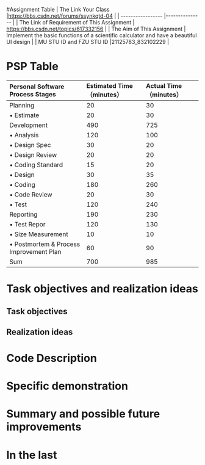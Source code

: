 #Assignment Table
| The Link Your Class |https://bbs.csdn.net/forums/ssynkqtd-04 |
| ----------------- |--------------- |
| The Link of Requirement of This Assignment | https://bbs.csdn.net/topics/617332156 |
| The Aim of This Assignment | Implement the basic functions of a scientific calculator and have a beautiful UI design |
| MU STU ID and FZU STU ID |21125783_832102229 |
# PSP Table
| Personal Software Process Stages   | Estimated Time（minutes） | Actual Time（minutes） |
| :-------------------------------------- | :------------------------ | :--------------------- |
| Planning                                |       20                    |                  30      |
| • Estimate                              |        20                   |  30                      |
| Development                             |   490                        |          725              | 
| • Analysis                              |       120                    |                100        |
| • Design Spec                           |    30                       |                    20    |
| • Design Review                         |      20                     |               20         |
| • Coding Standard                       |    15                       |          20              |
| • Design                                |   30                        |           35             |
| • Coding                                |  180                         |                  260      |
| • Code Review                           |          20                 |               30         |
| • Test                                  |    120                       |       240                 |
| Reporting                               |         190                  |                230        |
| • Test Repor                            |  120                         |       130                 |
| • Size Measurement                      |        10                   |                    10    |
| • Postmortem & Process Improvement Plan |       60                    |             90           |
| Sum                                 |   700                        |                985        |
# Task objectives and realization ideas
## Task objectives
## Realization ideas
# Code Description
# Specific demonstration
# Summary and possible future improvements
# In the last